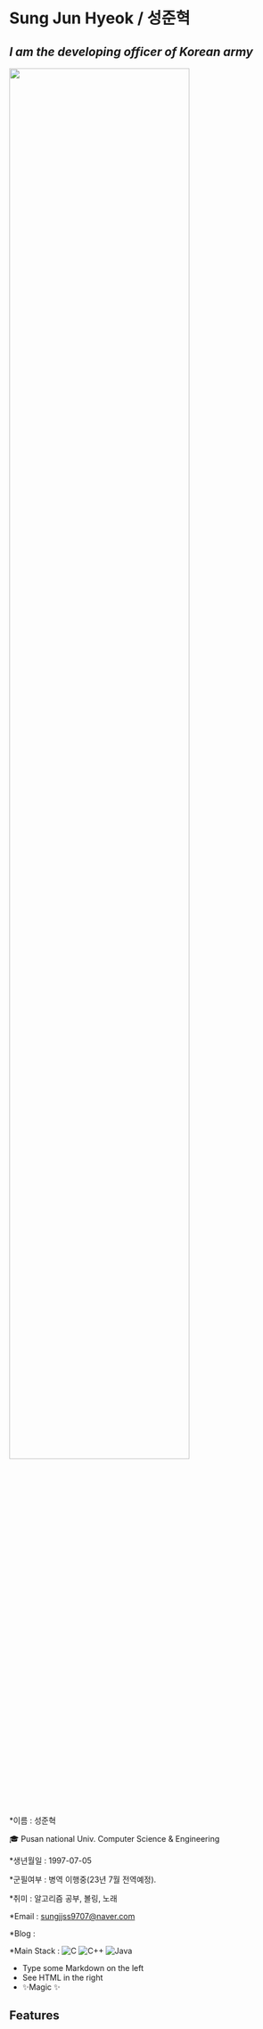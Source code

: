 # Sung Jun Hyeok / 성준혁
## _I am the developing officer of Korean army_

<img width="80%" src="https://user-images.githubusercontent.com/45208189/158298616-1aa08c48-3c81-416f-9151-3196ac0ac4ac.jpg"/>

*이름 : 성준혁

🎓 Pusan national Univ. Computer Science & Engineering

*생년월일 : 1997-07-05

*군필여부 : 병역 이행중(23년 7월 전역예정).

*취미 : 알고리즘 공부, 볼링, 노래

*Email : sungjjss9707@naver.com

*Blog : 

*Main Stack :  ![C](https://img.shields.io/badge/c-%2300599C.svg?style=for-the-badge&logo=c&logoColor=white)   ![C++](https://img.shields.io/badge/c++-%2391299C.svg?style=for-the-badge&logo=c%2B%2B&logoColor=white)  ![Java](https://img.shields.io/badge/java-%23ED8B00.svg?style=for-the-badge&logo=java&logoColor=white)
- Type some Markdown on the left
- See HTML in the right
- ✨Magic ✨

## Features
